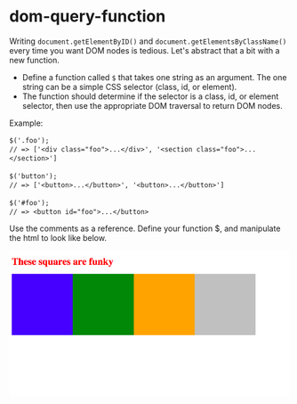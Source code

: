 # dom-query-function

Writing `document.getElementByID()` and `document.getElementsByClassName()` every time you want DOM nodes is tedious. Let's abstract that a bit with a new function.

* Define a function called `$` that takes one string as an argument. The one string can be a simple CSS selector (class, id, or element).
* The function should determine if the selector is a class, id, or element selector, then use the appropriate DOM traversal to return DOM nodes.

Example:

```
$('.foo');
// => ['<div class="foo">...</div>', '<section class="foo">...</section>']

$('button');
// => ['<button>...</button>', '<button>...</button>']

$('#foo');
// => <button id="foo">...</button>
```

Use the comments as a reference.  Define your function $, and manipulate the html to look like below.

![](mockup.png)
